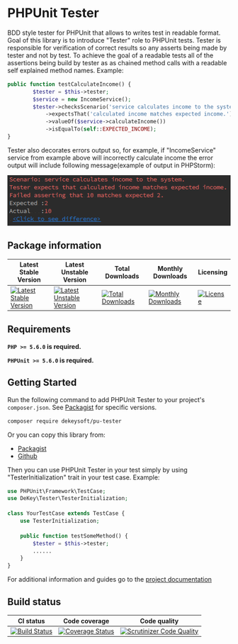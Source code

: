 # PHPUnit Tester

BDD style tester for PHPUnit that allows to writes test in readable format. Goal of this library is to introduce "Tester" role to PHPUnit tests. Tester is responsible for verification of correct results so any asserts being made by tester and not by test. To achieve the goal of a readable tests all of the assertions being build by tester as as chained method calls with a readable self explained method names. Example:

```php
public function testCalculateIncome() {
        $tester = $this->tester;
        $service = new IncomeService();
        $tester->checksScenario('service calculates income to the system.')
            ->expectsThat('calculated income matches expected income.')
            ->valueOf($service->calculateIncome())
            ->isEqualTo(self::EXPECTED_INCOME);
}
```

Tester also decorates errors output so, for example, if "IncomeService" service from example above will incorrectly calculate income the error output will include following message(example of output in PHPStorm):

![picture alt](docs/error-output.png "Error output")

## Package information

Latest Stable Version |  Latest Unstable Version | Total Downloads | Monthly Downloads | Licensing 
--------------------- |  ----------------------- |  -------------- | ----------------  |--------- 
[![Latest Stable Version](https://poser.pugx.org/dekeysoft/pu-tester/v/stable)](https://packagist.org/packages/dekeysoft/pu-tester) | [![Latest Unstable Version](https://poser.pugx.org/dekeysoft/pu-tester/v/unstable)](https://packagist.org/packages/dekeysoft/pu-tester) | [![Total Downloads](https://poser.pugx.org/dekeysoft/pu-tester/downloads)](https://packagist.org/packages/dekeysoft/pu-tester) | [![Monthly Downloads](https://poser.pugx.org/dekeysoft/pu-tester/d/monthly)](https://packagist.org/packages/dekeysoft/pu-tester) | [![License](https://poser.pugx.org/dekeysoft/pu-tester/license)](https://github.com/dekeysoft/pu-tester/blob/master/LICENSE)

## Requirements

**`PHP >= 5.6.0` is required.**

**`PHPUnit >= 5.6.0` is required.**

## Getting Started

Run the following command to add PHPUnit Tester to your project's `composer.json`. See [Packagist](https://packagist.org/packages/dekeysoft/pu-tester) for specific versions.

```bash
composer require dekeysoft/pu-tester
```

Or you can copy this library from:
- [Packagist](https://packagist.org/packages/dekeysoft/pu-tester)
- [Github](https://github.com/dekeysoft/pu-tester)

Then you can use PHPUnit Tester in your test simply by using "TesterInitialization" trait in your test case. Example:
```php
use PHPUnit\Framework\TestCase;
use DeKey\Tester\TesterInitialization;

class YourTestCase extends TestCase {
    use TesterInitialization;

    public function testSomeMethod() {
        $tester = $this->tester;
        ......
    }
}
```

For additional information and guides go to the [project documentation](docs/README.md)

## Build status

CI status    | Code coverage | Code quality
------------ | ------------- | ------------
[![Build Status](https://travis-ci.org/dekeysoft/pu-tester.svg?branch=master)](https://travis-ci.org/dekeysoft/pu-tester) | [![Coverage Status](https://coveralls.io/repos/github/dekeysoft/pu-tester/badge.svg?branch=master)](https://coveralls.io/github/dekeysoft/pu-tester?branch=master) | [![Scrutinizer Code Quality](https://scrutinizer-ci.com/g/dekeysoft/pu-tester/badges/quality-score.png?b=master)](https://scrutinizer-ci.com/g/dekeysoft/pu-tester/?branch=master)
